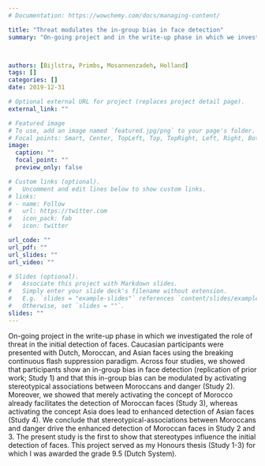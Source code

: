 ```yaml
---
# Documentation: https://wowchemy.com/docs/managing-content/

title: "Threat modulates the in-group bias in face detection"
summary: "On-going project and in the write-up phase in which we investigated the role of threat in the initial detection of faces. Caucasian participants were presented with Dutch, Moroccan, and Asian faces using the breaking continuous flash suppression paradigm. Across four studies, we showed that participants show an in-group bias in face detection (replication of prior work; Study 1) and that this in-group bias can be modulated by activating stereotypical associations between Moroccans and danger (Study 2). Moreover, we showed that merely activating the concept of Morocco already facilitates the detection of Moroccan faces (Study 3), whereas activating the concept Asia does lead to enhanced detection of Asian faces (Study 4). We conclude that stereotypical-associations between Moroccans and danger drive the enhanced detection of Moroccan faces in Study 2 and 3. The present study is the first to show that stereotypes influence the initial detection of faces."



authors: [Bijlstra, Primbs, Mosannenzadeh, Holland]
tags: []
categories: []
date: 2019-12-31

# Optional external URL for project (replaces project detail page).
external_link: ""

# Featured image
# To use, add an image named `featured.jpg/png` to your page's folder.
# Focal points: Smart, Center, TopLeft, Top, TopRight, Left, Right, BottomLeft, Bottom, BottomRight.
image:
  caption: ""
  focal_point: ""
  preview_only: false

# Custom links (optional).
#   Uncomment and edit lines below to show custom links.
# links:
# - name: Follow
#   url: https://twitter.com
#   icon_pack: fab
#   icon: twitter

url_code: ""
url_pdf: ""
url_slides: ""
url_video: ""

# Slides (optional).
#   Associate this project with Markdown slides.
#   Simply enter your slide deck's filename without extension.
#   E.g. `slides = "example-slides"` references `content/slides/example-slides.md`.
#   Otherwise, set `slides = ""`.
slides: ""
---
```

On-going project in the write-up phase in which we investigated the role of threat in the initial detection of faces. Caucasian participants were presented with Dutch, Moroccan, and Asian faces using the breaking continuous flash suppression paradigm. Across four studies, we showed that participants show an in-group bias in face detection (replication of prior work; Study 1) and that this in-group bias can be modulated by activating stereotypical associations between Moroccans and danger (Study 2). Moreover, we showed that merely activating the concept of Morocco already facilitates the detection of Moroccan faces (Study 3), whereas activating the concept Asia does lead to enhanced detection of Asian faces (Study 4). We conclude that stereotypical-associations between Moroccans and danger drive the enhanced detection of Moroccan faces in Study 2 and 3. The present study is the first to show that stereotypes influence the initial detection of faces. This project served as my Honours thesis (Study 1-3) for which I was awarded the grade 9.5 (Dutch System).